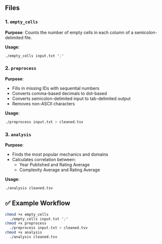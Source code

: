 
## Files

### 1. `empty_cells`
**Purpose**: Counts the number of empty cells in each column of a semicolon-delimited file.

**Usage**:
```bash
./empty_cells input.txt ";"
```
### 2. `preprocess`
**Purpose**:
- Fills in missing IDs with sequential numbers
- Converts comma-based decimals to dot-based
- Converts semicolon-delimited input to tab-delimited output
- Removes non-ASCII characters

**Usage**:
```bash
./preprocess input.txt > cleaned.tsv
```

### 3. `analysis`
**Purpose**:
- Finds the most popular mechanics and domains
- Calculates correlation between:
  - Year Published and Rating Average
  - Complexity Average and Rating Average

**Usage**:
```bash
./analysis cleaned.tsv
```



## ✅ Example Workflow

```bash
chmod +x empty_cells
  ./empty_cells input.txt ";"
chmod +x preprocess 
  ./preprocess input.txt > cleaned.tsv
chmod +x analysis
  ./analysis cleaned.tsv
```
